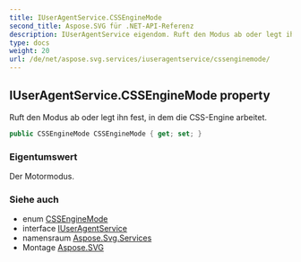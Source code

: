 ```yaml
---
title: IUserAgentService.CSSEngineMode
second_title: Aspose.SVG für .NET-API-Referenz
description: IUserAgentService eigendom. Ruft den Modus ab oder legt ihn fest in dem die CSSEngine arbeitet.
type: docs
weight: 20
url: /de/net/aspose.svg.services/iuseragentservice/cssenginemode/
---
```

## IUserAgentService.CSSEngineMode property

Ruft den Modus ab oder legt ihn fest, in dem die CSS-Engine arbeitet.

```csharp
public CSSEngineMode CSSEngineMode { get; set; }
```

### Eigentumswert

Der Motormodus.

### Siehe auch

* enum [CSSEngineMode](../../../aspose.svg.dom.css/cssenginemode/)
* interface [IUserAgentService](../)
* namensraum [Aspose.Svg.Services](../../iuseragentservice/)
* Montage [Aspose.SVG](../../../)


